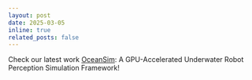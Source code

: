 ```yaml
---
layout: post
date: 2025-03-05
inline: true
related_posts: false
---
```

<!-- OceanSim: A GPU-Accelerated Underwater Robot Perception Simulation Framework -->

Check our latest work [OceanSim](https://umfieldrobotics.github.io/OceanSim/): A GPU-Accelerated Underwater Robot Perception Simulation Framework!
